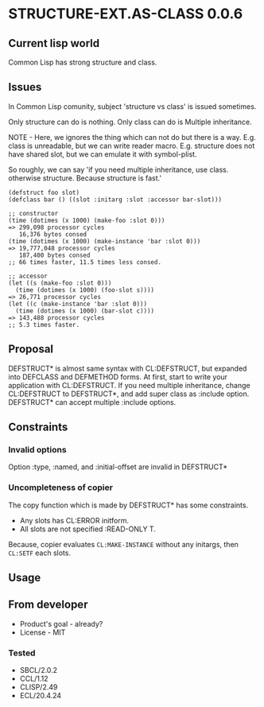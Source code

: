 # STRUCTURE-EXT.AS-CLASS 0.0.6

## Current lisp world
Common Lisp has strong structure and class.

## Issues
In Common Lisp comunity, subject 'structure vs class' is issued sometimes.

Only structure can do is nothing.
Only class can do is Multiple inheritance. 

NOTE - Here, we ignores the thing which can not do but there is a way.
E.g. class is unreadable, but we can write reader macro.
E.g. structure does not have shared slot, but we can emulate it with symbol-plist.

So roughly, we can say 'if you need multiple inheritance, use class. otherwise structure. Because structure is fast.'

```Lisp
(defstruct foo slot)
(defclass bar () ((slot :initarg :slot :accessor bar-slot)))

;; constructor
(time (dotimes (x 1000) (make-foo :slot 0)))
=> 299,098 processor cycles
   16,376 bytes consed
(time (dotimes (x 1000) (make-instance 'bar :slot 0)))
=> 19,777,048 processor cycles
   187,400 bytes consed
;; 66 times faster, 11.5 times less consed.

;; accessor
(let ((s (make-foo :slot 0)))
  (time (dotimes (x 1000) (foo-slot s))))
=> 26,771 processor cycles
(let ((c (make-instance 'bar :slot 0)))
  (time (dotimes (x 1000) (bar-slot c))))
=> 143,488 processor cycles
;; 5.3 times faster.
```

## Proposal
DEFSTRUCT\* is almost same syntax with CL:DEFSTRUCT, but expanded into DEFCLASS and DEFMETHOD forms.
At first, start to write your application with CL:DEFSTRUCT.
If you need multiple inheritance, change CL:DEFSTRUCT to DEFSTRUCT\*, and add super class as :include option.
DEFSTRUCT\* can accept multiple :include options.

## Constraints
### Invalid options
Option :type, :named, and :initial-offset are invalid in DEFSTRUCT\*

### Uncompleteness of copier
The copy function which is made by DEFSTRUCT\* has some constraints.

* Any slots has CL:ERROR initform.
* All slots are not specified :READ-ONLY T.

Because, copier evaluates `CL:MAKE-INSTANCE` without any initargs,
then `CL:SETF` each slots.

## Usage

## From developer

* Product's goal - already?
* License - MIT
### Tested
* SBCL/2.0.2
* CCL/1.12
* CLISP/2.49
* ECL/20.4.24

